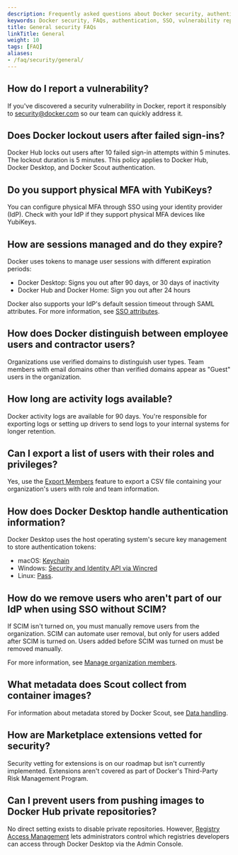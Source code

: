 ```yaml
---
description: Frequently asked questions about Docker security, authentication, and organization management
keywords: Docker security, FAQs, authentication, SSO, vulnerability reporting, session management
title: General security FAQs
linkTitle: General
weight: 10
tags: [FAQ]
aliases:
- /faq/security/general/
---
```


## How do I report a vulnerability?

If you've discovered a security vulnerability in Docker, report it responsibly to security@docker.com so our team can quickly address it.

## Does Docker lockout users after failed sign-ins?

Docker Hub locks out users after 10 failed sign-in attempts within 5 minutes. The lockout duration is 5 minutes. This policy applies to Docker Hub, Docker Desktop, and Docker Scout authentication.

## Do you support physical MFA with YubiKeys?

You can configure physical MFA through SSO using your identity provider (IdP). Check with your IdP if they support physical MFA devices like YubiKeys.

## How are sessions managed and do they expire?

Docker uses tokens to manage user sessions with different expiration periods:

- Docker Desktop: Signs you out after 90 days, or 30 days of inactivity
- Docker Hub and Docker Home: Sign you out after 24 hours

Docker also supports your IdP's default session timeout through SAML attributes. For more information, see [SSO attributes](/manuals/enterprise/security/provisioning/_index.md#sso-attributes).

## How does Docker distinguish between employee users and contractor users?

Organizations use verified domains to distinguish user types. Team members with email domains other than verified domains appear as "Guest" users in the organization.

## How long are activity logs available?

Docker activity logs are available for 90 days. You're responsible for exporting logs or setting up drivers to send logs to your internal systems for longer retention.

## Can I export a list of users with their roles and privileges?

Yes, use the [Export Members](../../admin/organization/members.md#export-members) feature to export a CSV file containing your organization's users with role and team information.

## How does Docker Desktop handle authentication information?

Docker Desktop uses the host operating system's secure key management to store authentication tokens:

- macOS: [Keychain](https://support.apple.com/guide/security/keychain-data-protection-secb0694df1a/web)
- Windows: [Security and Identity API via Wincred](https://learn.microsoft.com/en-us/windows/win32/api/wincred/)
- Linux: [Pass](https://www.passwordstore.org/).

## How do we remove users who aren't part of our IdP when using SSO without SCIM?

If SCIM isn't turned on, you must manually remove users from the organization. SCIM can automate user removal, but only for users added after SCIM is turned on. Users added before SCIM was turned on must be removed manually.

For more information, see [Manage organization members](/manuals/admin/organization/members.md).

## What metadata does Scout collect from container images?

For information about metadata stored by Docker Scout, see [Data handling](/manuals/scout/deep-dive/data-handling.md).

## How are Marketplace extensions vetted for security?

Security vetting for extensions is on our roadmap but isn't currently implemented. Extensions aren't covered as part of Docker's Third-Party Risk Management Program.

## Can I prevent users from pushing images to Docker Hub private repositories?

No direct setting exists to disable private repositories. However, [Registry Access Management](/manuals/enterprise/security/hardened-desktop/registry-access-management.md) lets administrators control which registries developers can access through Docker Desktop via the Admin Console.

